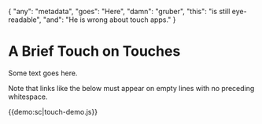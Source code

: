 {
  "any":    "metadata",
  "goes":   "Here",
  "damn":   "gruber",
  "this":   "is still eye-readable",
  "and":    "He is wrong about touch apps."
}

A Brief Touch on Touches
========================
Some text goes here.

Note that links like the below must appear on empty lines with no preceding whitespace.

{{demo:sc|touch-demo.js}}
